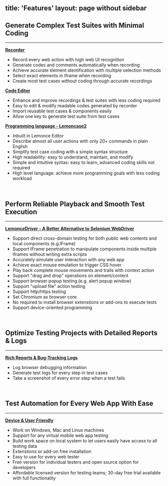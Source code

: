 title: 'Features'
layout: page without sidebar
---
## Generate Complex Test Suites with Minimal Coding  
---

[**Recorder**]()
- Record every web action with high web UI recognition  
- Generate codes and comments automatically when recording
- Achieve accurate element identification with multiple selection methods
- Select exact elements in Iframe when recording
- Create most test cases without coding through accurate recordings


[**Code Editor**]()
- Enhance and improve recordings & test suites with less coding required
- Easy to edit & modify readable codes generated by recorder
- Import reusable test cases & components easily
- Allow one key to generate test suite from test cases 


[**Programming language - Lemoncase2**](/docs/Lemoncase2/Index.html)
- Inbuilt in Lemonce Editor
- Describe almost all user actions with only 20+ commands in plain English
- Simplify test case coding with a simple syntax structure
- High readability: easy to understand, maintain, and modify
- Simple and intuitive syntax: easy to learn, advanced coding skills not required
- High level language: achieve more programming goals with less coding workload
<br>

## Perform Reliable Playback and Smooth Test Execution
---

[**LemonceDriver - A Better Alternative to Selenium WebDriver**](/feature/lcdriver.html)
- Support direct cross-domain testing for both public web contents and local components (e.g.IFrame)
- Support IFrame penetration to manipulate components inside multiple iframes without writing extra scripts
- Accurately simulate user interaction with any web app
- Achieve exact mouse emulation to trigger CSS hover
- Play back complete mouse movements and trails with context action
- Support "drag and drop" operations on element/content
- Support browser popup testing (e.g. alert popup window)
- Support "upload file" action testing
- Support http/https testing
- Set Chromium as browser core
- No required to install  browser extenstions or add-ons to execute tests
- Support device-oriented programming
<br>

## Optimize Testing Projects with Detailed Reports & Logs
---

[**Rich Reports & Bug-Tracking Logs**]()
- Log browser debugging information
- Generate test logs for every step in test cases
- Take a screenshot of every error step when a test fails
<br>

## Test Automation for Every Web App With Ease
---

[**Device & User Friendly**]()
- Work on Windows, Mac and Linux machines
- Support for any virtual mobile web app testing
- Build work space on local system to let users easily have access to all testing data
- Extenstions or add-on free installation
- Easy to use for every web tester
- Free version for individual testers and open source option for developers
- Affordable licensed version for testing teams; 30-day free trial available with full functionality
